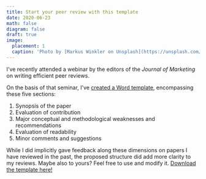 ```yaml
---
title: Start your peer review with this template
date: 2020-06-23
math: false
diagram: false
draft: true
image:
  placement: 1
  caption: 'Photo by [Markus Winkler on Unsplash](https://unsplash.com/@markuswinkler?utm_source=unsplash&amp;utm_medium=referral&amp;utm_content=creditCopyText)'
---
```


I've recently attended a webinar by the editors of the *Journal of Marketing* on writing efficient peer reviews.

On the basis of that seminar, I've [created a Word template](/files/ReviewTemplate.dotx), encompassing these five sections:

1. Synopsis of the paper
2. Evaluation of contribution
3. Major conceptual and methodological weaknesses and recommendations
4. Evaluation of readability
5. Minor comments and suggestions

While I did implicitly gave feedback along these dimensions on papers I have reviewed in the past, the proposed structure did add more clarity to my reviews. Maybe also to yours? Feel free to use and modify it. [Download the template here!](/files/ReviewTemplate.dotx)
